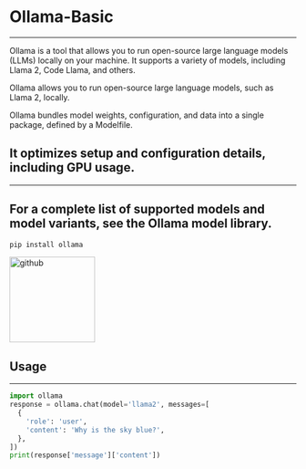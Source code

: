 # Ollama-Basic
--------------------------------------------------
Ollama is a tool that allows you to run open-source large language models (LLMs) locally on your machine. It supports a variety of models, including Llama 2, Code Llama, and others.

Ollama allows you to run open-source large language models, such as Llama 2, locally.

Ollama bundles model weights, configuration, and data into a single package, defined by a Modelfile.

It optimizes setup and configuration details, including GPU usage.
---------------------------------------------------------
---------------------------------------------------------
For a complete list of supported models and model variants, see the Ollama model library.
-------------------------------------------------------

```sh
pip install ollama
```
<img src='https://github.com/Aditya-aot/Ollama-Basic/assets/67204555/427b81bf-03f9-421b-a7e0-a7d7896a3004' alt='github' width='150' height='150'>

## Usage
--------------------------------------------------------
```python
import ollama
response = ollama.chat(model='llama2', messages=[
  {
    'role': 'user',
    'content': 'Why is the sky blue?',
  },
])
print(response['message']['content'])
```

